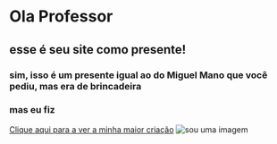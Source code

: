 # Ola Professor 
## esse é seu site como presente!
### sim, isso é um presente igual ao do Miguel Mano que você pediu, mas era de brincadeira
### mas eu fiz
[Clique aqui para a ver a minha maior criação](https://github.com/noahcascaes/Noah-Quiz)
![sou uma imagem](../../Downloads/Like.webp)
